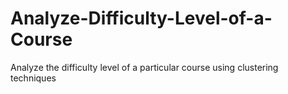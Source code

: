 # Analyze-Difficulty-Level-of-a-Course
Analyze the difficulty level of a particular course using clustering techniques
